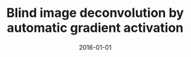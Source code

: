 ---
title: "Blind image deconvolution by automatic gradient activation"
collection: publications
permalink: /publication/Blind
date: 2016-01-01
venue: "CVPR"
city: "GuangZhou"
state: ""
thumbnail: "masktrack.png"
teaser : masktrack.jpg
authors: "Dong Gong, Mingkui Tan, Yanning Zhang, Anton Van den Hengel, Qinfeng Shi"
bibtex: Blind.txt
uri: 
arxiv: https://www.cv-foundation.org/openaccess/content_cvpr_2016/papers/Gong_Blind_Image_Deconvolution_CVPR_2016_paper.pdf
project: 
source:
poster: masktrack-poster.pdf
data:
---